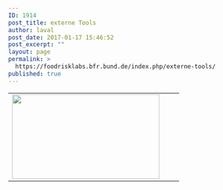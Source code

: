 ```yaml
---
ID: 1914
post_title: externe Tools
author: laval
post_date: 2017-01-17 15:46:52
post_excerpt: ""
layout: page
permalink: >
  https://foodrisklabs.bfr.bund.de/index.php/externe-tools/
published: true
---
```

<table>
<tbody>

<td><a href="https://www.eclipse.org/stem/http://"><img class="alignnone size-thumbnail wp-image-1917" src="https://foodrisklabs.bfr.bund.de/wp-content/uploads/2017/01/STEM_Logo-150x75.gif" alt="" width="300" height="172" /></a></td>
<td></td>
<td></td>

</tbody>
</table>